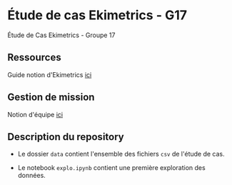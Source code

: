 # Étude de cas Ekimetrics - G17
Étude de Cas Ekimetrics - Groupe 17

## Ressources

Guide notion d'Ekimetrics [ici](https://nettle-search-8c3.notion.site/Guide-tude-de-cas-Ekimetrics-2021-f1bff84a4cbb45319f01a3fd603259ba)

## Gestion de mission

Notion d'équipe [ici](https://www.notion.so/Team-Home-cc51b06a9ffa4bd3aa2c595efe4be9c9)

## Description du repository

- Le dossier `data` contient l'ensemble des fichiers `csv` de l'étude de cas.

- Le notebook `explo.ipynb` contient une première exploration des données.